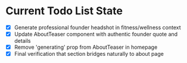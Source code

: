 <!-- DO NOT EDIT - Managed by todo_list tool -->
<!-- Updated: 2025-10-03T20:26:16.969Z -->

# Current Todo List State

- [x] Generate professional founder headshot in fitness/wellness context
- [x] Update AboutTeaser component with authentic founder quote and details
- [x] Remove 'generating' prop from AboutTeaser in homepage
- [x] Final verification that section bridges naturally to about page
